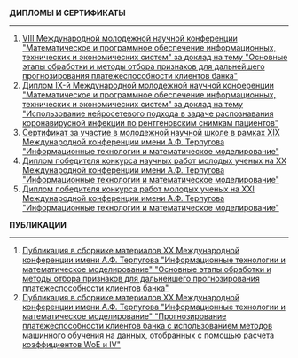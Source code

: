 **ДИПЛОМЫ И СЕРТИФИКАТЫ**
_____________________________________________________________________________________________________________________________________________________________
1. [VIII Международной молодежной научной конференции "Математическое и программное обеспечение информационных, технических и экономических систем" за доклад на тему "Основные этапы обработки и методы отбора признаков для дальнейшего прогнозирования платежеспособности клиентов банка"](https://github.com/businsweetie/businsweetie/blob/main/diplomas%20and%20publications/МПОИТЭС%202022.pdf)
2. [Диплом IX-й Международной молодежной научной конференции "Математическое и программное обеспечение информационных, технических и экономических систем" за доклад на тему "Использование нейросетевого подхода в задаче распознавания коронавирусной инфекции по рентгеновским снимкам пациентов"](https://github.com/businsweetie/businsweetie/blob/main/diplomas%20and%20publications/МПОИТЭС%202022.pdf)
3. [Сертификат за участие в молодежной научной школе в рамках XIX Международной конференции имени А.Ф. Терпугова "Информационные технологии и математическое моделирование"](https://github.com/businsweetie/businsweetie/blob/main/diplomas%20and%20publications/ИТММ%202020.pdf)
4. [Диплом победителя конкурса научных работ молодых ученых на XX Международной конференции имени А.Ф. Терпугова "Информационные технологии и математическое моделирование"](https://github.com/businsweetie/businsweetie/blob/main/diplomas%20and%20publications/ИТММ%202021.pdf)
5. [Диплом победителя конкурса работ молодых ученых на XXI Международной конференции имени А.Ф. Терпугова "Информационные технологии и математическое моделирование"](https://github.com/businsweetie/businsweetie/blob/main/diplomas%20and%20publications/ИТММ%202022.pdf)

**ПУБЛИКАЦИИ**
_____________________________________________________________________________________________________________________________________________________________
1. [Публикация в сборнике материалов XX Международной конференции имени А.Ф. Терпугова "Информационные технологии и математическое моделирование" "Основные этапы обработки и методы отбора признаков для дальнейшего прогнозирования платежеспособности клиентов банка"](https://github.com/businsweetie/businsweetie/blob/main/diplomas%20and%20publications/Статья2.pdf)
2. [Публикация в сборнике материалов XX Международной конференции имени А.Ф. Терпугова "Информационные технологии и математическое моделирование" "Прогнозирование платежеспособности клиентов банка с использованием методов машинного обучения на данных, отобранных с помощью расчета коэффициентов WoE и IV"](https://github.com/businsweetie/businsweetie/blob/main/diplomas%20and%20publications/Статья1.pdf)
